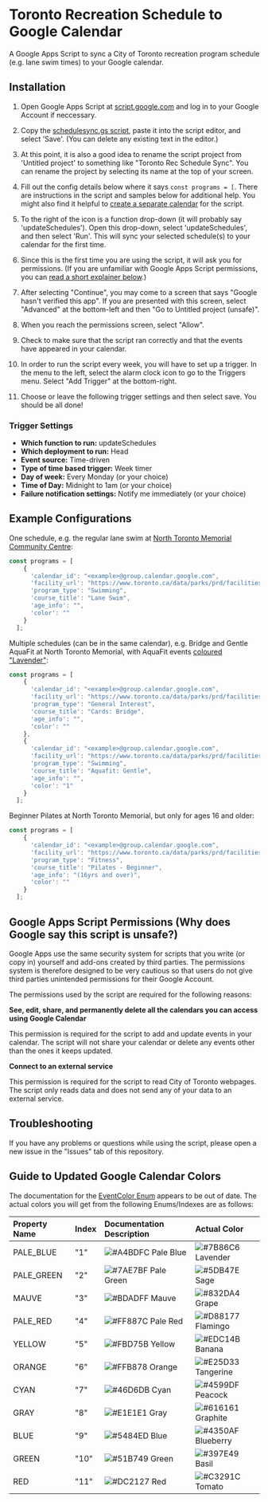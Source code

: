 # Toronto Recreation Schedule to Google Calendar

 A Google Apps Script to sync a City of Toronto recreation program schedule (e.g. lane swim times) to your Google calendar.

 ## Installation

1. Open Google Apps Script at [script.google.com](https://script.google.com) and log in to your Google Account if neccessary.

2. Copy the [schedulesync.gs script](https://github.com/tallcoleman/tor-rec-sched-to-cal/blob/main/schedulesync.gs), paste it into the script editor, and select 'Save'. (You can delete any existing text in the editor.)

3. At this point, it is also a good idea to rename the script project from 'Untitled project' to something like "Toronto Rec Schedule Sync". You can rename the project by selecting its name at the top of your screen.

4. Fill out the config details below where it says `const programs = [`. There are instructions in the script and samples below for additional help. You might also find it helpful to [create a separate calendar](https://support.google.com/calendar/answer/37095?hl=en) for the script.

5. To the right of the icon is a function drop-down (it will probably say 'updateSchedules'). Open this drop-down, select 'updateSchedules', and then select 'Run'. This will sync your selected schedule(s) to your calendar for the first time.

6. Since this is the first time you are using the script, it will ask you for permissions. (If you are unfamiliar with Google Apps Script permissions, you can [read a short explainer below](#google-apps-script-permissions-why-does-google-say-this-script-is-unsafe).)

7. After selecting "Continue", you may come to a screen that says "Google hasn't verified this app". If you are presented with this screen, select "Advanced" at the bottom-left and then "Go to Untitled project (unsafe)".

8. When you reach the permissions screen, select "Allow".

9.  Check to make sure that the script ran correctly and that the events have appeared in your calendar.

10. In order to run the script every week, you will have to set up a trigger. In the menu to the left, select the alarm clock icon to go to the Triggers menu. Select "Add Trigger" at the bottom-right.

11. Choose or leave the following trigger settings and then select save. You should be all done!

### Trigger Settings

* **Which function to run:** updateSchedules
* **Which deployment to run:** Head
* **Event source:** Time-driven
* **Type of time based trigger:** Week timer
* **Day of week:** Every Monday (or your choice)
* **Time of Day:** Midnight to 1am (or your choice)
* **Failure notification settings:** Notify me immediately (or your choice)

## Example Configurations

One schedule, e.g. the regular lane swim at [North Toronto Memorial Community Centre](https://www.toronto.ca/data/parks/prd/facilities/complex/189/index.html):

```js
const programs = [
    {
      'calendar_id': "<example>@group.calendar.google.com",
      'facility_url': "https://www.toronto.ca/data/parks/prd/facilities/complex/189/index.html",
      'program_type': "Swimming",
      'course_title': "Lane Swim",
      'age_info': "",
      'color': ""
    }
  ];
```

Multiple schedules (can be in the same calendar), e.g. Bridge and Gentle AquaFit at North Toronto Memorial, with AquaFit events [coloured "Lavender"](#guide-to-updated-google-calendar-colors):

```js
const programs = [
    {
      'calendar_id': "<example>@group.calendar.google.com",
      'facility_url': "https://www.toronto.ca/data/parks/prd/facilities/complex/189/index.html",
      'program_type': "General Interest",
      'course_title': "Cards: Bridge",
      'age_info': "",
      'color': ""
    },
    {
      'calendar_id': "<example>@group.calendar.google.com",
      'facility_url': "https://www.toronto.ca/data/parks/prd/facilities/complex/189/index.html",
      'program_type': "Swimming",
      'course_title': "Aquafit: Gentle",
      'age_info': "",
      'color': "1"
    }
  ];
```

Beginner Pilates at North Toronto Memorial, but only for ages 16 and older:

```js
const programs = [
    {
      'calendar_id': "<example>@group.calendar.google.com",
      'facility_url': "https://www.toronto.ca/data/parks/prd/facilities/complex/189/index.html",
      'program_type': "Fitness",
      'course_title': "Pilates - Beginner",
      'age_info': "(16yrs and over)",
      'color': ""
    }
  ];
```

## Google Apps Script Permissions (Why does Google say this script is unsafe?)
Google Apps use the same security system for scripts that you write (or copy in) yourself and add-ons created by third parties. The permissions system is therefore designed to be very cautious so that users do not give third parties unintended permissions for their Google Account.

The permissions used by the script are required for the following reasons:

**See, edit, share, and permanently delete all the calendars you can access using Google Calendar**

This permission is required for the script to add and update events in your calendar. The script will not share your calendar or delete any events other than the ones it keeps updated.

**Connect to an external service**

This permission is required for the script to read City of Toronto webpages. The script only reads data and does not send any of your data to an external service.


## Troubleshooting

If you have any problems or questions while using the script, please open a new issue in the "Issues" tab of this repository.

## Guide to Updated Google Calendar Colors

The documentation for the [EventColor Enum](https://developers.google.com/apps-script/reference/calendar/event-color) appears to be out of date. The actual colors you will get from the following Enums/Indexes are as follows:

| Property Name | Index | Documentation Description                                           | Actual Color                                                       |
| :------------ | :---- | :------------------------------------------------------------------ | :----------------------------------------------------------------- |
| PALE_BLUE     | "1"   | ![#A4BDFC](https://placehold.co/10x10/A4BDFC/A4BDFC.png) Pale Blue  | ![#7B86C6](https://placehold.co/10x10/7B86C6/7B86C6.png) Lavender  |
| PALE_GREEN    | "2"   | ![#7AE7BF](https://placehold.co/10x10/7AE7BF/7AE7BF.png) Pale Green | ![#5DB47E](https://placehold.co/10x10/5DB47E/5DB47E.png) Sage      |
| MAUVE         | "3"   | ![#BDADFF](https://placehold.co/10x10/BDADFF/BDADFF.png) Mauve      | ![#832DA4](https://placehold.co/10x10/832DA4/832DA4.png) Grape     |
| PALE_RED      | "4"   | ![#FF887C](https://placehold.co/10x10/FF887C/FF887C.png) Pale Red   | ![#D88177](https://placehold.co/10x10/D88177/D88177.png) Flamingo  |
| YELLOW        | "5"   | ![#FBD75B](https://placehold.co/10x10/FBD75B/FBD75B.png) Yellow     | ![#EDC14B](https://placehold.co/10x10/EDC14B/EDC14B.png) Banana    |
| ORANGE        | "6"   | ![#FFB878](https://placehold.co/10x10/FFB878/FFB878.png) Orange     | ![#E25D33](https://placehold.co/10x10/E25D33/E25D33.png) Tangerine |
| CYAN          | "7"   | ![#46D6DB](https://placehold.co/10x10/46D6DB/46D6DB.png) Cyan       | ![#4599DF](https://placehold.co/10x10/4599DF/4599DF.png) Peacock   |
| GRAY          | "8"   | ![#E1E1E1](https://placehold.co/10x10/E1E1E1/E1E1E1.png) Gray       | ![#616161](https://placehold.co/10x10/616161/616161.png) Graphite  |
| BLUE          | "9"   | ![#5484ED](https://placehold.co/10x10/5484ED/5484ED.png) Blue       | ![#4350AF](https://placehold.co/10x10/4350AF/4350AF.png) Blueberry |
| GREEN         | "10"  | ![#51B749](https://placehold.co/10x10/51B749/51B749.png) Green      | ![#397E49](https://placehold.co/10x10/397E49/397E49.png) Basil     |
| RED           | "11"  | ![#DC2127](https://placehold.co/10x10/DC2127/DC2127.png) Red        | ![#C3291C](https://placehold.co/10x10/C3291C/C3291C.png) Tomato    |

